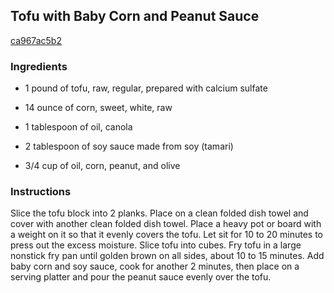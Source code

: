 ## Tofu with Baby Corn and Peanut Sauce

[ca967ac5b2](http://tastykitchen.com/recipes/sidedishes/tofu-with-baby-corn-and-peanut-sauce/)

### Ingredients

 - 1 pound of tofu, raw, regular, prepared with calcium sulfate

 - 14 ounce of corn, sweet, white, raw

 - 1 tablespoon of oil, canola

 - 2 tablespoon of soy sauce made from soy (tamari)

 - 3/4 cup of oil, corn, peanut, and olive

### Instructions

Slice the tofu block into 2 planks. Place on a clean folded dish towel and cover with another clean folded dish towel. Place a heavy pot or board with a weight on it so that it evenly covers the tofu. Let sit for 10 to 20 minutes to press out the excess moisture. Slice tofu into cubes. Fry tofu in a large nonstick fry pan until golden brown on all sides, about 10 to 15 minutes. Add baby corn and soy sauce, cook for another 2 minutes, then place on a serving platter and pour the peanut sauce evenly over the tofu.